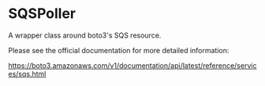 # SQSPoller
A wrapper class around boto3's SQS resource.

Please see the official documentation for more detailed information:

https://boto3.amazonaws.com/v1/documentation/api/latest/reference/services/sqs.html
